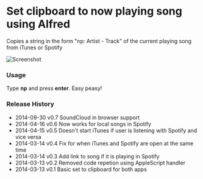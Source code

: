 Set clipboard to now playing song using Alfred
=================

Copies a string in the form "np: Artist - Track" of the current playing song from iTunes or Spotify

![Screenshot](http://rickardlaurin.ghost.io/content/images/2014/Mar/Screenshot_2014_03_13_19_15_13.png)

### Usage
Type **np** and press **enter**. Easy peasy!

### Release History
* 2014-09-30   v0.7   SoundCloud in browser support
* 2014-04-16   v0.6   Now works for local songs in Spotify
* 2014-04-15   v0.5   Doesn't start iTunes if user is listening with Spotify and vice versa
* 2014-03-14   v0.4   Fix for when iTunes and Spotify are open at the same time
* 2014-03-14   v0.3   Add link to song if it is playing in Spotify
* 2014-03-13   v0.2   Removed code repetion using AppleScript handler
* 2014-03-13   v0.1   Basic set to clipboard for both apps
